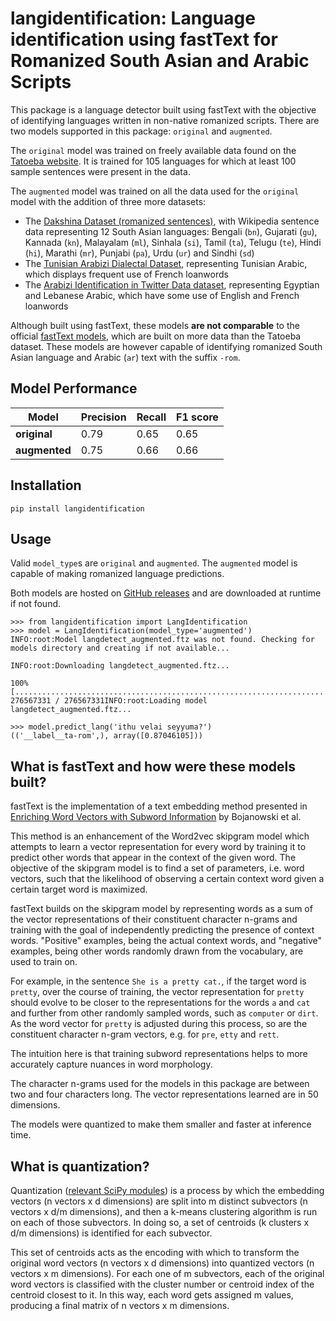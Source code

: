 # langidentification: Language identification using fastText for Romanized South Asian and Arabic Scripts

This package is a language detector built using fastText with the objective of identifying languages written in 
non-native romanized scripts. There are two models supported in this package: `original` and `augmented`. 

The `original` model was trained on freely 
available data found on the [Tatoeba website](https://tatoeba.org/en/downloads). It is trained for 105 languages 
for which at least 100 sample sentences were present in the data.

The `augmented` model was trained on all the data used for the `original` model with the addition of three more datasets:
* The [Dakshina Dataset (romanized sentences)](https://github.com/google-research-datasets/dakshina), with Wikipedia 
  sentence data representing 12 South Asian languages: Bengali (`bn`), Gujarati (`gu`), Kannada (`kn`), 
  Malayalam (`ml`), Sinhala (`si`), Tamil (`ta`), Telugu (`te`), Hindi (`hi`), Marathi (`mr`), Punjabi (`pa`), 
  Urdu (`ur`) and Sindhi (`sd`)
* The [Tunisian Arabizi Dialectal Dataset](https://aclanthology.org/2021.wanlp-1.25.pdf), representing Tunisian 
  Arabic, which displays frequent use of French loanwords
* The [Arabizi Identification in Twitter Data dataset](https://aclanthology.org/P16-3008.pdf), representing Egyptian 
  and Lebanese Arabic, which have some use of English and French loanwords

Although built using fastText, these models **are not comparable** to the official 
[fastText models](https://fasttext.cc/docs/en/language-identification.html), which are built on more data than the 
Tatoeba dataset. These models are however capable of identifying romanized South Asian language and Arabic (`ar`) text 
with the suffix `-rom`.

## Model Performance

|Model|Precision|Recall|F1 score|
|---|---|---|---|
|**original**|0.79|0.65|0.65|
|**augmented**|0.75|0.66|0.66|

## Installation

```
pip install langidentification
```

## Usage
Valid `model_type`s are `original` and `augmented`. The `augmented` model is capable of making romanized language 
predictions.

Both models are hosted on [GitHub releases](https://github.com/absu5530/langidentification/releases) and are downloaded 
at runtime if not found.

```
>>> from langidentification import LangIdentification
>>> model = LangIdentification(model_type='augmented')
INFO:root:Model langdetect_augmented.ftz was not found. Checking for models directory and creating if not available...

INFO:root:Downloading langdetect_augmented.ftz...

100% [......................................................................] 276567331 / 276567331INFO:root:Loading model langdetect_augmented.ftz...

>>> model.predict_lang('ithu velai seyyuma?')
(('__label__ta-rom',), array([0.87046105]))
```

## What is fastText and how were these models built?

fastText is the implementation of a text embedding method presented in 
[Enriching Word Vectors with Subword Information](https://arxiv.org/abs/1607.04606) by Bojanowski et al. 

This method is an enhancement of the Word2vec skipgram model which attempts to learn a vector representation for every 
word by training it to predict other words that appear in the context of the given word. The objective of the skipgram 
model is to find a set of parameters, i.e. word vectors, such that the likelihood of observing a certain context word 
given a certain target word is maximized.

fastText builds on the skipgram model by representing words as a sum of the vector representations of their constituent 
character n-grams and training with the goal of independently predicting the presence of context words. "Positive" 
examples, being the actual context words, and "negative" examples, being other words randomly drawn from the vocabulary, 
are used to train on.

For example, in the sentence `She is a pretty cat.`, if the target word is `pretty`, over the course of training, the 
vector representation for `pretty` should evolve to be closer to the representations for the words `a` and `cat` and 
further from other randomly sampled words, such as `computer` or `dirt`. As the word vector for `pretty` is adjusted 
during this process, so are the constituent character n-gram vectors, e.g. for `pre`, `etty` and `rett`.

The intuition here is that training subword representations helps to more accurately capture nuances in word morphology.

The character n-grams used for the models in this package are between two and four characters long. The vector 
representations learned are in 50 dimensions.

The models were quantized to make them smaller and faster at inference time. 

## What is quantization?

Quantization ([relevant SciPy modules](https://docs.scipy.org/doc/scipy/reference/cluster.vq.html)) is a process by which the embedding vectors (n vectors x 
d dimensions) are split into m distinct subvectors (n vectors x d/m dimensions), and then a k-means clustering algorithm 
is run on each of those subvectors. In doing so, a set of centroids (k clusters x d/m dimensions) is identified for each 
subvector.

This set of centroids acts as the encoding with which to transform the original word vectors (n vectors x d dimensions) 
into quantized vectors (n vectors x m dimensions). For each one of m subvectors, each of the original word vectors 
is classified with the cluster number or centroid index of the centroid closest to it. In this way, each word gets 
assigned m values, producing a final matrix of n vectors x m dimensions.
